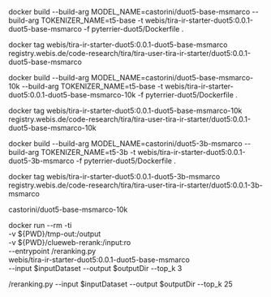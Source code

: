 docker build --build-arg MODEL_NAME=castorini/duot5-base-msmarco --build-arg TOKENIZER_NAME=t5-base -t webis/tira-ir-starter-duot5:0.0.1-duot5-base-msmarco -f pyterrier-duot5/Dockerfile .

docker tag webis/tira-ir-starter-duot5:0.0.1-duot5-base-msmarco registry.webis.de/code-research/tira/tira-user-tira-ir-starter/duot5:0.0.1-duot5-base-msmarco


docker build --build-arg MODEL_NAME=castorini/duot5-base-msmarco-10k --build-arg TOKENIZER_NAME=t5-base -t webis/tira-ir-starter-duot5:0.0.1-duot5-base-msmarco-10k -f pyterrier-duot5/Dockerfile .

docker tag webis/tira-ir-starter-duot5:0.0.1-duot5-base-msmarco-10k registry.webis.de/code-research/tira/tira-user-tira-ir-starter/duot5:0.0.1-duot5-base-msmarco-10k


docker build --build-arg MODEL_NAME=castorini/duot5-3b-msmarco --build-arg TOKENIZER_NAME=t5-3b -t webis/tira-ir-starter-duot5:0.0.1-duot5-3b-msmarco -f pyterrier-duot5/Dockerfile .

docker tag webis/tira-ir-starter-duot5:0.0.1-duot5-3b-msmarco registry.webis.de/code-research/tira/tira-user-tira-ir-starter/duot5:0.0.1-3b-msmarco


castorini/duot5-base-msmarco-10k

docker run --rm -ti \
	-v ${PWD}/tmp-out:/output \
	-v ${PWD}/clueweb-rerank:/input:ro \
	--entrypoint /reranking.py \
	webis/tira-ir-starter-duot5:0.0.1-duot5-base-msmarco \
	--input $inputDataset --output $outputDir --top_k 3

/reranking.py --input $inputDataset --output $outputDir --top_k 25
